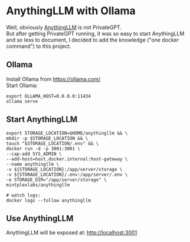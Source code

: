 # AnythingLLM with Ollama
Well, obviously <a href="https://github.com/Mintplex-Labs/anything-llm">AnythingLLM</a> is not PrivateGPT.<br/>
But after getting PrivateGPT running, it was so easy to start AnythingLLM and so less to document, I decided to add the knowledge ("one docker command") to this project.

## Ollama
Install Ollama from <a href="https://ollama.com/">https://ollama.com/</a><br/>
Start Ollama:

```
export OLLAMA_HOST=0.0.0.0:11434
ollama serve
```

## Start AnythingLLM
```
export STORAGE_LOCATION=$HOME/anythingllm && \
mkdir -p $STORAGE_LOCATION && \
touch "$STORAGE_LOCATION/.env" && \
docker run -d -p 3001:3001 \
--cap-add SYS_ADMIN \
--add-host=host.docker.internal:host-gateway \
--name anythingllm \
-v ${STORAGE_LOCATION}:/app/server/storage \
-v ${STORAGE_LOCATION}/.env:/app/server/.env \
-e STORAGE_DIR="/app/server/storage" \
mintplexlabs/anythingllm

# watch logs:
docker logs --follow anythingllm
```
## Use AnythingLLM
AnythingLLM will be exposed at: <a href="http://localhost:3001">http://localhost:3001</a>